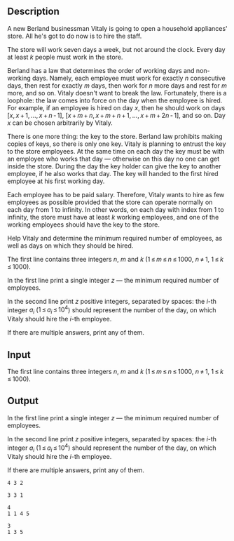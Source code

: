 ## Description

<div><p>A new Berland businessman Vitaly is going to open a household appliances' store. All he's got to do now is to hire the staff.</p><p>The store will work seven days a week, but not around the clock. Every day at least <span class="tex-span"><i>k</i></span> people must work in the store.</p><p>Berland has a law that determines the order of working days and non-working days. Namely, each employee must work for exactly <span class="tex-span"><i>n</i></span> consecutive days, then rest for exactly <span class="tex-span"><i>m</i></span> days, then work for <span class="tex-span"><i>n</i></span> more days and rest for <span class="tex-span"><i>m</i></span> more, and so on. Vitaly doesn't want to break the law. Fortunately, there is a loophole: the law comes into force on the day when the employee is hired. For example, if an employee is hired on day <span class="tex-span"><i>x</i></span>, then he should work on days <span class="tex-span">[<i>x</i>, <i>x</i> + 1, ..., <i>x</i> + <i>n</i> - 1]</span>, <span class="tex-span">[<i>x</i> + <i>m</i> + <i>n</i>, <i>x</i> + <i>m</i> + <i>n</i> + 1, ..., <i>x</i> + <i>m</i> + 2<i>n</i> - 1]</span>, and so on. Day <span class="tex-span"><i>x</i></span> can be chosen arbitrarily by Vitaly.</p><p>There is one more thing: the key to the store. Berland law prohibits making copies of keys, so there is only one key. Vitaly is planning to entrust the key to the store employees. At the same time on each day the key must be with an employee who works that day — otherwise on this day no one can get inside the store. During the day the key holder can give the key to another employee, if he also works that day. The key will handed to the first hired employee at his first working day.</p><p>Each employee has to be paid salary. Therefore, Vitaly wants to hire as few employees as possible provided that the store can operate normally on each day from <span class="tex-span">1</span> to infinity. In other words, on each day with index from <span class="tex-span">1</span> to infinity, the store must have at least <span class="tex-span"><i>k</i></span> working employees, and one of the working employees should have the key to the store.</p><p>Help Vitaly and determine the minimum required number of employees, as well as days on which they should be hired.</p></div><div class="input-specification"><p>The first line contains three integers <span class="tex-span"><i>n</i></span>, <span class="tex-span"><i>m</i></span> and <span class="tex-span"><i>k</i></span> (<span class="tex-span">1 ≤ <i>m</i> ≤ <i>n</i> ≤ 1000</span>, <span class="tex-span"><i>n</i> ≠ 1</span>, <span class="tex-span">1 ≤ <i>k</i> ≤ 1000</span>).</p></div><div class="output-specification"><p>In the first line print a single integer <span class="tex-span"><i>z</i></span> — the minimum required number of employees.</p><p>In the second line print <span class="tex-span"><i>z</i></span> positive integers, separated by spaces: the <span class="tex-span"><i>i</i></span>-th integer <span class="tex-span"><i>a</i><sub class="lower-index"><i>i</i></sub></span> (<span class="tex-span">1 ≤ <i>a</i><sub class="lower-index"><i>i</i></sub> ≤ 10<sup class="upper-index">4</sup></span>) should represent the number of the day, on which Vitaly should hire the <span class="tex-span"><i>i</i></span>-th employee.</p><p>If there are multiple answers, print any of them.</p></div>

## Input

<p>The first line contains three integers <span class="tex-span"><i>n</i></span>, <span class="tex-span"><i>m</i></span> and <span class="tex-span"><i>k</i></span> (<span class="tex-span">1 ≤ <i>m</i> ≤ <i>n</i> ≤ 1000</span>, <span class="tex-span"><i>n</i> ≠ 1</span>, <span class="tex-span">1 ≤ <i>k</i> ≤ 1000</span>).</p>

## Output

<p>In the first line print a single integer <span class="tex-span"><i>z</i></span> — the minimum required number of employees.</p><p>In the second line print <span class="tex-span"><i>z</i></span> positive integers, separated by spaces: the <span class="tex-span"><i>i</i></span>-th integer <span class="tex-span"><i>a</i><sub class="lower-index"><i>i</i></sub></span> (<span class="tex-span">1 ≤ <i>a</i><sub class="lower-index"><i>i</i></sub> ≤ 10<sup class="upper-index">4</sup></span>) should represent the number of the day, on which Vitaly should hire the <span class="tex-span"><i>i</i></span>-th employee.</p><p>If there are multiple answers, print any of them.</p>





```input1
4 3 2

```




```input2
3 3 1

```




```output1
4
1 1 4 5
```




```output2
3
1 3 5
```


